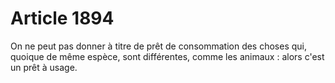 # Article 1894

On ne peut pas donner à titre de prêt de consommation des choses qui, quoique de même espèce, sont différentes, comme les animaux : alors c'est un prêt à usage.
